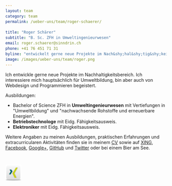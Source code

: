 ```yaml
---
layout: team
category: team
permalink: /ueber-uns/team/roger-schaerer/

title: "Roger Schärer"
subtitle: "B. Sc. ZFH in Umweltingenieurwesen"
email: roger.schaerer@sinndrin.ch
phone: +41 76 451 71 31
byline: "entwickelt gerne neue Projekte im Nach&shy;hal&shy;tig&shy;keits&shy;be&shy;reich. Er interessiert sich hauptsächlich für Umweltbildung, ist aber auch von Webdesign und Programmieren begeistert."
image: /images/ueber-uns/team/roger.png
---
```

Ich entwickle gerne neue Projekte im Nach&shy;hal&shy;tig&shy;keits&shy;be&shy;reich. Ich interessiere mich hauptsächlich für Umweltbildung, bin aber auch von Webdesign und Programmieren begeistert.

Ausbildungen:

- Bachelor of Science ZFH in **Umweltingenieurwesen** mit Vertiefungen in "Umweltbildung" und "nachwachsende Rohstoffe und erneuerbare Energien".
- **Betriebstechnologe** mit Eidg. Fähigkeitsausweis.
- **Elektroniker** mit Eidg. Fähigkeitsausweis.

Weitere Angaben zu meinen Ausbildungen, praktischen Erfahrungen und extracurricularen Aktivitäten finden sie in meinem [CV](/assets/files/Schaerer_Roger_CV.pdf) sowie auf [XING](https://www.xing.com/profile/Roger_Schaerer3), [Facebook](https://www.facebook.com/uruch), [Google+](https://plus.google.com/+RogerSchärer), [GitHub](https://github.com/rschaerer) und [Twitter](https://twitter.com/uru_ch) oder bei einem Bier am See.

<p>
  <a style="font-size: 55px; display:inline-block; vertical-align:middle;" href="https://www.facebook.com/uruch" target="_blank" rel="Roger Schärer"><i class="fi-social-facebook"></i></a>

  <a href="https://www.xing.com/profile/Roger_Schaerer3" target="_blank" rel="Roger Schärer"><img src="/images/design/contact-icons/icon-xing.png" alt="Roger Schärer auf Xing" height="50" width="50"></a>

  <a style="font-size: 55px; display:inline-block; vertical-align:middle;" href="https://twitter.com/uru_ch" target="_blank" rel="Roger Schärer"><i class="fi-social-twitter"></i></a>

  <a style="font-size: 55px; color: red; display:inline-block; vertical-align:middle;" href="https://plus.google.com/+RogerSchärer" target="_blank" rel="Roger Schärer"><i class="fi-social-google-plus"></i></a>

  <a style="font-size: 55px; display:inline-block; vertical-align:middle;" href="https://github.com/rschaerer" target="_blank" rel="Roger Schärer"><i class="fi-social-github"></i></a>

  <a style="font-size: 55px; display:inline-block; vertical-align:middle;" href="https://stackoverflow.com/users/3068252/mindestens" target="_blank" rel="Roger Schärer"><i class="fi-stack-overflow"></i></a>
</p>